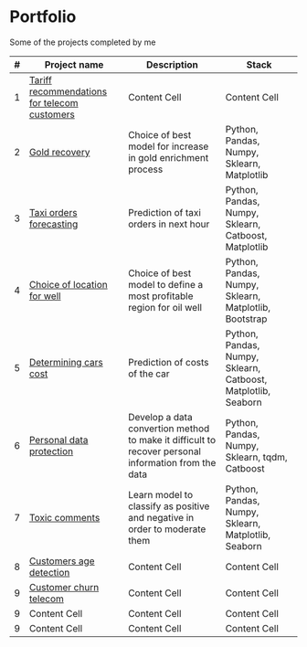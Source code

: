 # Portfolio
Some of the projects completed by me

|#|Project name   | Description   | Stack         |
|-| ------------- | ------------- | ------------- |
|1|[Tariff recommendations for telecom customers](https://github.com/Manekineco1/Portfolio/tree/main/Tariff_recommendations_for_telecom_customers)  | Content Cell  | Content Cell |
|2|[Gold recovery](https://github.com/Manekineco1/Portfolio/tree/main/Gold_recovery)  | Choice of best model for increase in gold enrichment process  |  Python, Pandas, Numpy, Sklearn, Matplotlib |
|3|[Taxi orders forecasting](https://github.com/Manekineco1/Portfolio/tree/main/Taxi_orders_forecasting) | Prediction of taxi orders in next hour | Python, Pandas, Numpy, Sklearn, Catboost, Matplotlib |
|4|[Choice of location for well](https://github.com/Manekineco1/Portfolio/tree/main/Choice_of_location_for_well)  | Choice of best model to define a most profitable region for oil well  | Python, Pandas, Numpy, Sklearn, Matplotlib, Bootstrap |
|5|[Determining cars cost](https://github.com/Manekineco1/Portfolio/tree/main/Determining_cars_cost)  | Prediction of costs of the car | Python, Pandas, Numpy, Sklearn, Catboost, Matplotlib, Seaborn |
|6|[Personal data protection](https://github.com/Manekineco1/Portfolio/tree/main/Personal_data_protection) | Develop a data convertion method to make it difficult to recover personal information from the data  | Python, Pandas, Numpy, Sklearn, tqdm, Catboost  |
|7|[Toxic comments](https://github.com/Manekineco1/Portfolio/tree/main/Toxic_comments) | Learn model to classify as positive and negative in order to moderate them  | Python, Pandas, Numpy, Sklearn, Matplotlib, Seaborn |
|8|[Customers age detection](https://github.com/Manekineco1/Portfolio/tree/main/Customers_age_detection) | Content Cell  | Content Cell  |
|9|[Customer churn telecom](https://github.com/Manekineco1/Portfolio/tree/main/Customer_churn_telecom)  | Content Cell  | Content Cell  |
|9| Content Cell  | Content Cell  | Content Cell  |
|9| Content Cell  | Content Cell  | Content Cell  |
